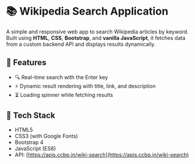 # 📚 Wikipedia Search Application

A simple and responsive web app to search Wikipedia articles by keyword. Built using **HTML**, **CSS**, **Bootstrap**, and **vanilla JavaScript**, it fetches data from a custom backend API and displays results dynamically.

## 🚀 Features

- 🔍 Real-time search with the Enter key
- ⚡ Dynamic result rendering with title, link, and description
- ⏳ Loading spinner while fetching results

## 🔧 Tech Stack

- HTML5
- CSS3 (with Google Fonts)
- Bootstrap 4
- JavaScript (ES6)
- API: [https://apis.ccbp.in/wiki-search](https://apis.ccbp.in/wiki-search)


